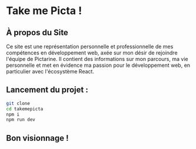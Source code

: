 # Take me Picta !

## À propos du Site

Ce site est une représentation personnelle et professionnelle de mes compétences en développement web, axée sur mon désir de rejoindre l'équipe de Pictarine. Il contient des informations sur mon parcours, ma vie personnelle et met en évidence ma passion pour le développement web, en particulier avec l'écosystème React.

## Lancement du projet :

```bash
git clone
cd takemepicta
npm i
npm run dev
```

## Bon visionnage !


